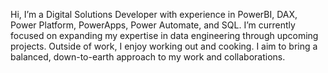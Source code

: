 Hi, I’m a Digital Solutions Developer with experience in PowerBI, DAX, Power Platform, PowerApps, Power Automate, and SQL. I’m currently focused on expanding my expertise in data engineering through upcoming projects. Outside of work, I enjoy working out and cooking. I aim to bring a balanced, down-to-earth approach to my work and collaborations.
